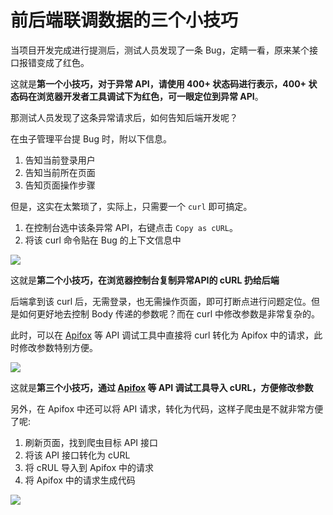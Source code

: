 # 前后端联调数据的三个小技巧

当项目开发完成进行提测后，测试人员发现了一条 Bug，定睛一看，原来某个接口报错变成了红色。

这就是**第一个小技巧，对于异常 API，请使用 400+ 状态码进行表示，400+ 状态码在浏览器开发者工具调试下为红色，可一眼定位到异常 API**。

那测试人员发现了这条异常请求后，如何告知后端开发呢？

在虫子管理平台提 Bug 时，附以下信息。

1. 告知当前登录用户
1. 告知当前所在页面
1. 告知页面操作步骤

但是，这实在太繁琐了，实际上，只需要一个 `curl` 即可搞定。

1. 在控制台选中该条异常 API，右键点击 `Copy as cURL`。
1. 将该 curl 命令贴在 Bug 的上下文信息中

![](https://cdn.jsdelivr.net/gh/shfshanyue/assets/2022-02-27/clipboard-2469.4423b5.webp)

这就是**第二个小技巧，在浏览器控制台复制异常API的 cURL 扔给后端**

后端拿到该 curl 后，无需登录，也无需操作页面，即可打断点进行问题定位。但是如何更好地去控制 Body 传递的参数呢？而在 curl 中修改参数是非常复杂的。

此时，可以在 [Apifox](https://www.apifox.cn/?utm_source=shanyue-blog) 等 API 调试工具中直接将 curl 转化为 Apifox 中的请求，此时修改参数特别方便。

![](https://cdn.jsdelivr.net/gh/shfshanyue/assets/2022-02-27/clipboard-8252.33b823.webp)

这就是**第三个小技巧，通过 [Apifox](https://www.apifox.cn/?utm_source=shanyue-blog) 等 API 调试工具导入 cURL，方便修改参数**

另外，在 Apifox 中还可以将 API 请求，转化为代码，这样子爬虫是不就非常方便了呢:

1. 刷新页面，找到爬虫目标 API 接口
1. 将该 API 接口转化为 cURL
1. 将 cRUL 导入到 Apifox 中的请求
1. 将 Apifox 中的请求生成代码

![](https://p3-juejin.byteimg.com/tos-cn-i-k3u1fbpfcp/131dd1707e2a48f7a97d24b0c623deb7~tplv-k3u1fbpfcp-watermark.image?)